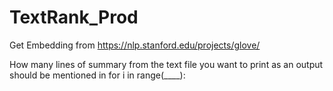 # TextRank_Prod

Get Embedding from https://nlp.stanford.edu/projects/glove/

How many lines of summary from the text file you want to print as an output should be mentioned in 
                                     for i in range(____):

